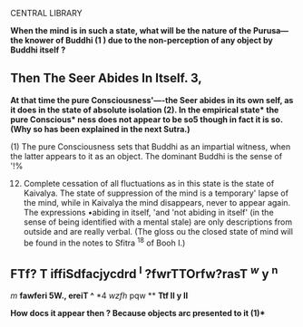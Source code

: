 CENTRAL LIBRARY

**When the mind is in such a state, what will be the nature of the Purusa—the knower of Buddhi (1 ) due to the non-perception of any object by Buddhi itself ?**

## **Then The Seer Abides In Itself. 3,**

**At that time the pure Consciousness'—-the Seer abides in its own self, as it does in the state of absolute isolation (2). In the empirical state\* the pure Conscious\* ness does not appear to be so5 though in fact it is so. (Why so has been explained in the next Sutra.)**

(1) The pure Consciousness sets that Buddhi as an impartial witness, when the latter appears to it as an object. The dominant Buddhi is the sense of '!%

12) Complete cessation of all fluctuations as in this state is the state of Kaivalya. The state of suppression of the mind is a temporary' lapse of the mind, while in Kaivalya the mind disappears, never to appear again. The expressions •abiding in itself, 'and 'not abiding in itself' (in the sense of being identified with a mental stale) are only descriptions from outside and are really verbal. (The gloss ou the closed state of mind will be found in the notes to Sfitra <sup>18</sup> of Booh I.)

## **FTf? T iffiSdfacjycdrd <sup>I</sup> ?fwrTTOrfw?rasT** *<sup>w</sup>* **y <sup>n</sup>**

*m* **fawferi 5W., ereiT ^** \*4 *wzfh* pqw *\* **Ttf II y II**

**How docs it appear then ? Because objects arc presented to it (1)\***
